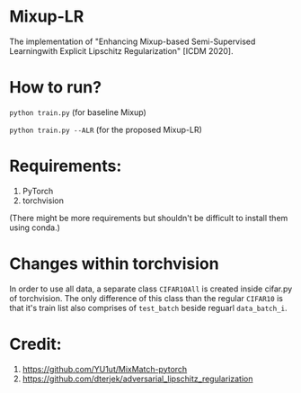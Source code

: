 # Mixup-LR
The implementation of "Enhancing Mixup-based Semi-Supervised Learningwith Explicit Lipschitz Regularization" [ICDM 2020].

# How to run?
```python train.py``` (for baseline Mixup)

```python train.py --ALR``` (for the proposed Mixup-LR)

# Requirements:
1. PyTorch
2. torchvision

(There might be more requirements but shouldn't be difficult to install them using conda.)

# Changes within torchvision
In order to use all data, a separate class ```CIFAR10All``` is created inside cifar.py of torchvision. The only difference of this class than the regular ```CIFAR10``` is that it's train list also comprises of ```test_batch``` beside reguarl ```data_batch_i```.

# Credit:
1. https://github.com/YU1ut/MixMatch-pytorch
2. https://github.com/dterjek/adversarial_lipschitz_regularization

